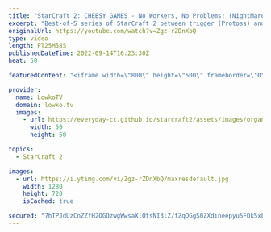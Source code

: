 ```yaml
---
title: "StarCraft 2: CHEESY GAMES - No Workers, No Problems! (NightMare vs Trigger)"
excerpt: "Best-of-5 series of StarCraft 2 between trigger (Protoss) and NightMare (Protoss). This cheesy series of StarCraft 2 is the Grand Finals of the ESL Open Cup 139 Americas.  Support my work on Patreon: https://www.patreon.com/lowkotv Become a YouTube member: https://lowko.tv/join  More Lowko: https://youtube.com/morelowko"
originalUrl: https://youtube.com/watch?v=Zgz-rZDnXbQ
type: video
length: PT25M58S
publishedDateTime: 2022-09-14T16:23:30Z
heat: 50

featuredContent: "<iframe width=\"800\" height=\"500\" frameborder=\"0\" src=\"https://www.youtube.com/embed/Zgz-rZDnXbQ\" allow=\"accelerometer; autoplay; encrypted-media; gyroscope; picture-in-picture\" allowfullscreen></iframe>"

provider:
  name: LowkoTV
  domain: lowko.tv
  images:
    - url: https://everyday-cc.github.io/starcraft2/assets/images/organizations/lowko.tv-50x50.jpg
      width: 50
      height: 50

topics:
  - StarCraft 2

images:
  - url: https://i.ytimg.com/vi/Zgz-rZDnXbQ/maxresdefault.jpg
    width: 1280
    height: 720
    isCached: true

secured: "7hTPJdUzCnZZfH2OGDzwgWwsaXlOtsNI3lZ/fZqQGgS0ZXdineepyu5FOk5xLDcqWjGV1t+0kvlIKckjnO1hqwude0J/POwibkbM90s5WmyX45oO4yhVqZdO79Pjx4Ol3O6Na+l62/C2H/xvauxRGzNgLiXeSgXoSiqimuowVF+euTOzf1mlG+u9w9Ib0LaLaN91bZZzH0UGjyU4tydRYpIVIBf4ffeRgDeBQUe+Y2sa8YG8UOUjKC8JJhcOiR6WHrtHjShtRHtKhfA0tW5JC7vnIy15INW++xXoI5VYagjDu+8tfk5ol6f8wz29SJEpB3F+lV4B0dJY/P7V8GMaMdXVH7sTi2aRsomQh/gkS4XPINFi4dTtJ98ioGODP+mkwSE3EUxLz6dM/0JUMxKYX2XKaeWCD2+lSOuvILqUcg4=;5ial2gmqqdurOdW2EHv2+Q=="
---
```


